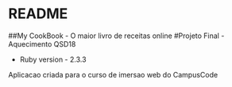 # README

##My CookBook - O maior livro de receitas online
#Projeto Final - Aquecimento QSD18

* Ruby version - 2.3.3

Aplicacao criada para o curso de imersao web do CampusCode
